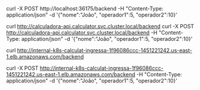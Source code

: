 
curl -X POST http://localhost:36175/backend -H "Content-Type: application/json" -d '{"nome":"João", "operador1":5, "operador2":10}'

curl http://calculadora-api.calculator.svc.cluster.local/backend
curl -X POST http://calculadora-api.calculator.svc.cluster.local/backend -H "Content-Type: application/json" -d '{"nome":"João", "operador1":5, "operador2":10}'


curl http://internal-k8s-calculat-ingressa-1f96086ccc-1451221242.us-east-1.elb.amazonaws.com/backend

curl -X POST http://internal-k8s-calculat-ingressa-1f96086ccc-1451221242.us-east-1.elb.amazonaws.com/backend -H "Content-Type: application/json" -d '{"nome":"João", "operador1":5, "operador2":10}'